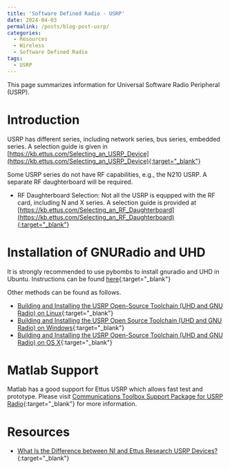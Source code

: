 ```yaml
---
title: 'Software Defined Radio - USRP'
date: 2024-04-03
permalink: /posts/blog-post-usrp/
categories:
  - Resources
  - Wireless  
  - Software Defined Radio
tags:
  - USRP
---
```


This page summarizes information for Universal Software Radio Peripheral (USRP).


# Introduction
USRP has different series, including network series, bus series, embedded series. A selection guide is given in [https://kb.ettus.com/Selecting_an_USRP_Device](https://kb.ettus.com/Selecting_an_USRP_Device){:target="_blank"}

Some USRP series do not have RF capabilities, e.g., the N210 USRP. A separate RF daughterboard will be required.
* RF Daughterboard Selection: Not all the USRP is equpped with the RF card, including N and X series. A selection guide is provided at [https://kb.ettus.com/Selecting_an_RF_Daughterboard](https://kb.ettus.com/Selecting_an_RF_Daughterboard){:target="_blank"}

# Installation of GNURadio and UHD
It is strongly recommended to use pybombs to install gnuradio and UHD in Ubuntu. Instructions can be found [here](https://www.gnuradio.org/blog/2016-06-19-pybombs-the-what-the-how-and-the-why/){:target="_blank"}

Other methods can be found as follows.
* [Building and Installing the USRP Open-Source Toolchain (UHD and GNU Radio) on Linux](https://kb.ettus.com/Building_and_Installing_the_USRP_Open-Source_Toolchain_(UHD_and_GNU_Radio)_on_Linux){:target="_blank"}
* [Building and Installing the USRP Open Source Toolchain (UHD and GNU Radio) on Windows](https://kb.ettus.com/Building_and_Installing_the_USRP_Open_Source_Toolchain_(UHD_and_GNU_Radio)_on_Windows){:target="_blank"}
* [Building and Installing the USRP Open-Source Toolchain (UHD and GNU Radio) on OS X](https://kb.ettus.com/Building_and_Installing_the_USRP_Open-Source_Toolchain_(UHD_and_GNU_Radio)_on_OS_X){:target="_blank"}


# Matlab Support
Matlab has a good support for Ettus USRP which allows fast test and prototype. Please visit [Communications Toolbox Support Package for USRP Radio](https://uk.mathworks.com/help/supportpkg/usrpradio/index.html){:target="_blank"} for more information.


# Resources
* [What Is the Difference between NI and Ettus Research USRP Devices?](https://www.ni.com/en-gb/innovations/white-papers/19/what-is-the-difference-between-ni-and-ettus-usrps.html){:target="_blank"}








